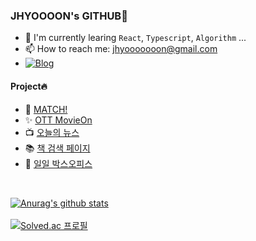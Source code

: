 ### JHYOOOON's GITHUB👋

- 🌱 I'm currently learing <code>React</code>, <code>Typescript</code>, <code>Algorithm</code> ...
- 📫 How to reach me: jhyooooooon@gmail.com
- [![Blog](https://img.shields.io/static/v1?label=&logo=Blogger&logoColor=white&message=Blog&color=Green)](https://blog.naver.com/chon_5)
  <br/>

#### Project🔥

- 🎲 [MATCH!](https://github.com/JHYOOOOON/MATCH)
- ✨ [OTT MovieOn](https://github.com/kwonhyoju/OTT/tree/dev)
- 📺 [오늘의 뉴스](https://github.com/JHYOOOOON/TodayNews)
- 📚 [책 검색 페이지](https://github.com/JHYOOOOON/searchBook)
- 🎥 [일일 박스오피스](https://github.com/JHYOOOOON/dailyBoxOffice)
<br/>

[![Anurag's github stats](https://github-readme-stats.vercel.app/api?username=JHYOOOOON)](https://github.com/anuraghazra/github-readme-stats)
<br/><br/>
[![Solved.ac 프로필](http://mazassumnida.wtf/api/v2/generate_badge?boj=chon_5)](https://solved.ac/chon_5)
